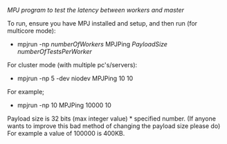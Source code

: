 *MPJ program to test the latency between workers and master*

To run, ensure you have MPJ installed and setup, and then run (for multicore mode):
 - mpjrun -np *numberOfWorkers* MPJPing *PayloadSize* *numberOfTestsPerWorker*

For cluster mode (with multiple pc's/servers):
 - mpjrun -np 5 -dev niodev MPJPing 10 10

For example;
 - mpjrun -np 10 MPJPing 10000 10

Payload size is 32 bits (max integer value) * specified number. (If anyone wants to improve this bad method of changing the payload size please do) For example a value of 100000 is 400KB.